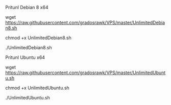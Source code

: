 Pritunl Debian 8 x64

wget https://raw.githubusercontent.com/gradosrawk/VPS/master/UnlimitedDebian8.sh

chmod +x UnlimitedDebian8.sh

./UnlimitedDebian8.sh



Pritunl Ubuntu x64

wget https://raw.githubusercontent.com/gradosrawk/VPS/master/UnlimitedUbuntu.sh

chmod +x UnlimitedUbuntu.sh

./UnlimitedUbuntu.sh
